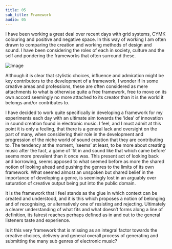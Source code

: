 ```yaml
---
title: 05
sub_title: Framework
audio: 05
---
```


I have been working a great deal over recent days with grid systems, CYMK colouring and positive and negative space. In this way of working I am often drawn to comparing the creation and working methods of design and sound. I have been considering the roles of each in society, culture and the self and pondering the frameworks that often surround these. 

![Image](/assets/img/Snd-05.jpg)

Although it is clear that stylistic choices, influence and admiration might be key contributors to the development of a framework, I wonder if in some creative areas and professions, these are often considered as mere attachments to what is otherwise quite a free framework, free to move on its own accord seemingly no more attached to its creator than it is the world it belongs and/or contributes to.

I have decided to work quite specifically in developing a framework for my experiments each day with an ultimate aim towards the ‘idea’ of innovation in sound creation found in electronic music. I feel, and I must admit at this point it is only a feeling, that there is a general lack and oversight on the part of many, when considering their role in the development and progression of the niche world of sound creation that they are contributing to. The tendency at the moment, ‘seems’ at least, to be more about creating music after the fact, a game of ‘fit in and sound like that which came before’ seems more prevalent than it once was. This present act of looking back and borrowing, seems apposed to what seemed before as more the shared notion of looking ahead and pushing the genres to the limits of its own framework. What seemed almost an unspoken but shared belief in the importance of developing a genre, is seemingly lost in an arguably over saturation of creative output being put into the public domain.

It is the framework that I feel stands as the glue in which context can be created and understood, and it is this which proposes a notion of belonging and of recognising, or alternatively one of resisting and rejecting. Ultimately a clearer understanding of what fits and what doesn’t forms along a line of definition, its fairest reaches perhaps defined as in and out to the general listeners taste and experience.

Is it this very framework that is missing as an integral factor towards the creative choices, delivery and general overall process of generating and submitting the many sub genres of electronic music?